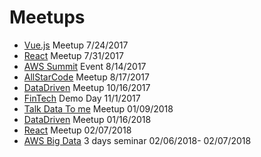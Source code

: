 # Meetups

- [Vue.js](https://github.com/remster85/Meetups/blob/master/Technology/VUE.js) Meetup 7/24/2017
- [React](https://github.com/remster85/Meetups/blob/master/Technology/React.md) Meetup 7/31/2017
- [AWS Summit](https://github.com/remster85/Meetups/blob/master/Cloud/Awssummit) Event 8/14/2017  
- [AllStarCode](https://github.com/remster85/Meetups/blob/master/Other/AllStarCode.md) Meetup 8/17/2017  
- [DataDriven](https://github.com/remster85/Meetups/blob/master/Data/DataDrivenNYC-20171016.md) Meetup 10/16/2017  
- [FinTech](https://github.com/remster85/Meetups/blob/master/FinTech/FinTech.md) Demo Day 11/1/2017  
- [Talk Data To me](https://github.com/remster85/Meetups/blob/master/Data/GeneralAssembly-20180109.md) Meetup 01/09/2018  
- [DataDriven](https://github.com/remster85/Meetups/blob/master/Data/DataDrivenNYC-20180116.md) Meetup 01/16/2018
- [React](https://www.meetup.com/ReactNYC/events/245504127) Meetup 02/07/2018  
- [AWS Big Data](https://awsbigdataweeknewyorkfeb2018.splashthat.com/) 3 days seminar 02/06/2018- 02/07/2018  

